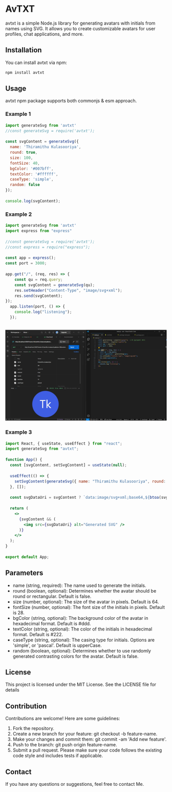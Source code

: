 # AvTXT

avtxt is a simple Node.js library for generating avatars with initials from names using SVG. It allows you to create customizable avatars for user profiles, chat applications, and more.

## Installation

You can install avtxt via npm:

```bash
npm install avtxt
```

## Usage 

avtxt npm package supports both commonjs & esm approach.

### Example 1

```javascript
import generateSvg from 'avtxt'
//const generateSvg = require('avtxt'); 

const svgContent = generateSvg({
  name: 'Thiramithu Kulasooriya',
  round: true,
  size: 100,
  fontSize: 40,
  bgColor: '#007bff',
  textColor: '#ffffff',
  caseType: 'simple', 
  random: false
});

console.log(svgContent);
```

### Example 2

```javascript
import generateSvg from 'avtxt'
import express from "express"

//const generateSvg = require('avtxt');
//const express = require("express");

const app = express();
const port = 3000;

app.get("/", (req, res) => {
    const qu = req.query;
    const svgContent = generateSvg(qu);
    res.setHeader("Content-Type", "image/svg+xml");
    res.send(svgContent);
});
  app.listen(port, () => {
    console.log("listening");
  });
  
```

![image](screenshot/s1.webp)

### Example 3

```jsx
import React, { useState, useEffect } from "react";
import generateSvg from "avtxt";

function App() {
  const [svgContent, setSvgContent] = useState(null);

  useEffect(() => {
    setSvgContent(generateSvg({ name: "Thiramithu Kulasooriya", round: true, size: 100, textSize: 40, random: "true", caseType: "pascal" }));
  }, []);

  const svgDataUri = svgContent ? `data:image/svg+xml;base64,${btoa(svgContent)}` : null;

  return (
    <>
      {svgContent && (
        <img src={svgDataUri} alt="Generated SVG" />
      )}
    </>
  );
}

export default App;

```

## Parameters

- name (string, required): The name used to generate the initials.
- round (boolean, optional): Determines whether the avatar should be round or rectangular. Default is false.
- size (number, optional): The size of the avatar in pixels. Default is 64.
- fontSize (number, optional): The font size of the initials in pixels. Default is 28.
- bgColor (string, optional): The background color of the avatar in hexadecimal format. Default is #ddd.
- textColor (string, optional): The color of the initials in hexadecimal format. Default is #222.
- caseType (string, optional): The casing type for initials. Options are 'simple', or 'pascal'. Default is upperCase.
- random (boolean, optional): Determines whether to use randomly generated contrasting colors for the avatar. Default is false.

## License

This project is licensed under the MIT License. See the LICENSE file for details

## Contribution

Contributions are welcome! Here are some guidelines:

1. Fork the repository.
2. Create a new branch for your feature: git checkout -b feature-name.
3. Make your changes and commit them: git commit -am 'Add new feature'.
4. Push to the branch: git push origin feature-name.
5. Submit a pull request.
Please make sure your code follows the existing code style and includes tests if applicable.
 
## Contact 

If you have any questions or suggestions, feel free to contact Me.

